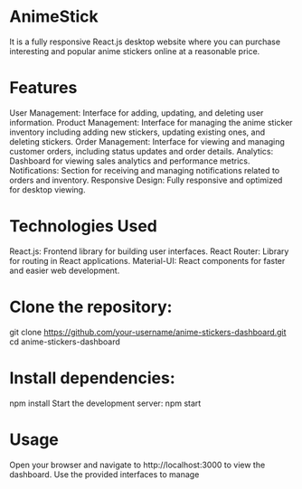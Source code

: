 # AnimeStick

It is a fully responsive React.js desktop website where you can purchase interesting and popular anime stickers online at a reasonable price.

# Features
User Management: Interface for adding, updating, and deleting user information.
Product Management: Interface for managing the anime sticker inventory including adding new stickers, updating existing ones, and deleting stickers.
Order Management: Interface for viewing and managing customer orders, including status updates and order details.
Analytics: Dashboard for viewing sales analytics and performance metrics.
Notifications: Section for receiving and managing notifications related to orders and inventory.
Responsive Design: Fully responsive and optimized for desktop viewing.
# Technologies Used
React.js: Frontend library for building user interfaces.
React Router: Library for routing in React applications.
Material-UI: React components for faster and easier web development.
# Clone the repository:
git clone https://github.com/your-username/anime-stickers-dashboard.git
cd anime-stickers-dashboard
# Install dependencies:
npm install
Start the development server:
npm start
# Usage
Open your browser and navigate to http://localhost:3000 to view the dashboard.
Use the provided interfaces to manage 

